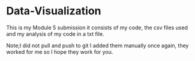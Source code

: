 # Data-Visualization

This is my Module 5 submission it consists of my code, the csv files used and my analysis of my code in a txt file.

Note;I did not pull and push to git I added them manually once again, they worked for me so I hope they work for you.

